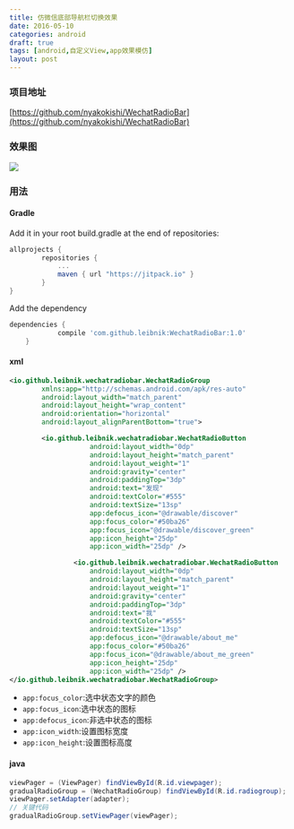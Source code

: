 ```yaml
---
title: 仿微信底部导航栏切换效果
date: 2016-05-10
categories: android
draft: true
tags: [android,自定义View,app效果模仿]
layout: post
---
```


### 项目地址
[https://github.com/nyakokishi/WechatRadioBar](https://github.com/nyakokishi/WechatRadioBar)

### 效果图
![](http://ww1.sinaimg.cn/mw690/b5405c76gw1f3qb7xo3wug20ax0ad4a1.gif)

<!-- more -->

### 用法
#### Gradle
Add it in your root build.gradle at the end of repositories:

```groovy
allprojects {
		repositories {
			...
			maven { url "https://jitpack.io" }
		}
}
```

Add the dependency

```groovy
dependencies {
	        compile 'com.github.leibnik:WechatRadioBar:1.0'
	}
```

#### xml

```xml
<io.github.leibnik.wechatradiobar.WechatRadioGroup
        xmlns:app="http://schemas.android.com/apk/res-auto"
        android:layout_width="match_parent"
        android:layout_height="wrap_content"
        android:orientation="horizontal"
        android:layout_alignParentBottom="true">

        <io.github.leibnik.wechatradiobar.WechatRadioButton
                    android:layout_width="0dp"
                    android:layout_height="match_parent"
                    android:layout_weight="1"
                    android:gravity="center"
                    android:paddingTop="3dp"
                    android:text="发现"
                    android:textColor="#555"
                    android:textSize="13sp"
                    app:defocus_icon="@drawable/discover"
                    app:focus_color="#50ba26"
                    app:focus_icon="@drawable/discover_green"
                    app:icon_height="25dp"
                    app:icon_width="25dp" />

                <io.github.leibnik.wechatradiobar.WechatRadioButton
                    android:layout_width="0dp"
                    android:layout_height="match_parent"
                    android:layout_weight="1"
                    android:gravity="center"
                    android:paddingTop="3dp"
                    android:text="我"
                    android:textColor="#555"
                    android:textSize="13sp"
                    app:defocus_icon="@drawable/about_me"
                    app:focus_color="#50ba26"
                    app:focus_icon="@drawable/about_me_green"
                    app:icon_height="25dp"
                    app:icon_width="25dp" />
</io.github.leibnik.wechatradiobar.WechatRadioGroup>
```

* `app:focus_color`:选中状态文字的颜色
* `app:focus_icon`:选中状态的图标
* `app:defocus_icon`:非选中状态的图标
* `app:icon_width`:设置图标宽度
* `app:icon_height`:设置图标高度

#### java

```java
viewPager = (ViewPager) findViewById(R.id.viewpager);
gradualRadioGroup = (WechatRadioGroup) findViewById(R.id.radiogroup);
viewPager.setAdapter(adapter);
// 关键代码
gradualRadioGroup.setViewPager(viewPager);
```
